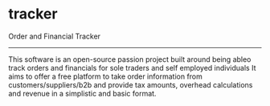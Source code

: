 # tracker
Order and Financial Tracker

-----------------------
This software is an open-source passion project built around being ableo track orders and financials for sole traders and self employed individuals
It aims to offer a free platform to take order information from customers/suppliers/b2b and provide tax amounts, overhead calculations and revenue in a simplistic and basic format.
